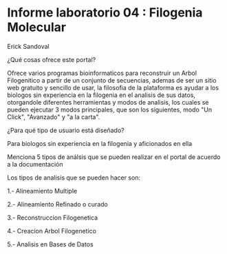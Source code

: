 # Informe laboratorio 04 : Filogenia Molecular
Erick Sandoval

¿Qué cosas ofrece este portal?   

Ofrece varios programas bioinformaticos para reconstruir un Arbol Filogenitico a partir de un conjunto de secuencias, ademas de ser un sitio web gratuito y sencillo de usar, la filosofia de la plataforma es ayudar a los biologos sin experiencia en la filogenia en el analisis de sus datos, otorgandole diferentes herramientas y modos de analisis, los cuales se pueden ejecutar 3 modos principales, que son los siguientes, modo "Un Click", "Avanzado" y "a la carta".  
  
¿Para qué tipo de usuario está diseñado?  

 Para biologos sin experiencia en la filogenia y aficionados en ella   
  
Menciona 5 tipos de análsis que se pueden realizar en el portal de acuerdo a la documentación  

Los tipos de analisis que se pueden hacer son:

1.- Alineamiento Multiple

2.- Alineamiento Refinado o curado

3.- Reconstruccion Filogenetica

4.- Creacion Arbol Filogenetico

5.- Analisis en Bases de Datos



